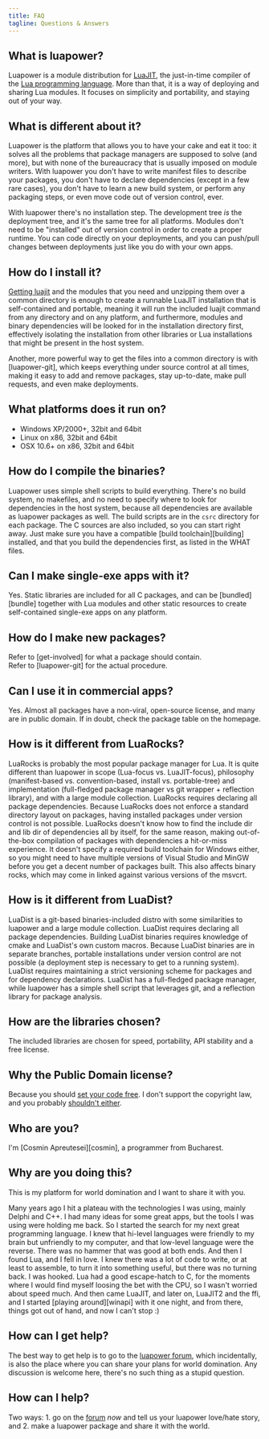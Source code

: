 ```yaml
---
title: FAQ
tagline: Questions & Answers
---
```


## What is luapower?

Luapower is a module distribution for [LuaJIT](http://luajit.org/luajit.html),
the just-in-time compiler of the [Lua programming language](http://lua.org/about.html).
More than that, it is a way of deploying and sharing Lua modules. It focuses
on simplicity and portability, and staying out of your way.

## What is different about it?

Luapower is the platform that allows you to have your cake and eat it too:
it solves all the problems that package managers are supposed to solve
(and more), but with none of the bureaucracy that is usually imposed
on module writers. With luapower you don't have to write manifest files to
describe your packages, you don't have to declare dependencies (except in a
few rare cases), you don't have to learn a new build system, or perform any
packaging steps, or even move code out of version control, ever.

With luapower there's no installation step. The development tree
_is_ the deployment tree, and it's the same tree for all platforms.
Modules don't need to be "installed" out of version control in order to
create a proper runtime. You can code directly on your deployments,
and you can push/pull changes between deployments just like you do with
your own apps.

## How do I install it?

[Getting luajit](/luajit/download) and the modules that you need and
unzipping them over a common directory is enough to create a runnable
LuaJIT installation that is self-contained and portable, meaning it will
run the included luajit command from any directory and on any platform,
and furthermore, modules and binary dependencies will be looked for in the
installation directory first, effectively isolating the installation from
other libraries or Lua installations that might be present in the host system.

Another, more powerful way to get the files into a common directory is with
[luapower-git], which keeps everything under source control at all times,
making it easy to add and remove packages, stay up-to-date, make pull
requests, and even make deployments.

## What platforms does it run on?

  * Windows XP/2000+, 32bit and 64bit
  * Linux on x86, 32bit and 64bit
  * OSX 10.6+ on x86, 32bit and 64bit

## How do I compile the binaries?

Luapower uses simple shell scripts to build everything. There's no build
system, no makefiles, and no need to specify where to look for dependencies
in the host system, because all dependencies are available as luapower
packages as well. The build scripts are in the `csrc` directory for each
package. The C sources are also included, so you can start right away.
Just make sure you have a compatible [build toolchain][building] installed,
and that you build the dependencies first, as listed in the WHAT files.

## Can I make single-exe apps with it?

Yes. Static libraries are included for all C packages, and can be
[bundled][bundle] together with Lua modules and other static resources
to create self-contained single-exe apps on any platform.

## How do I make new packages?

Refer to [get-involved] for what a package should contain.<br>
Refer to [luapower-git] for the actual procedure.

## Can I use it in commercial apps?

Yes. Almost all packages have a non-viral, open-source license, and many
are in public domain. If in doubt, check the package table on the homepage.

## How is it different from LuaRocks?

LuaRocks is probably the most popular package manager for Lua. It is quite
different than luapower in scope (Lua-focus vs. LuaJIT-focus), philosophy
(manifest-based vs. convention-based, install vs. portable-tree) and
implementation (full-fledged package manager vs git wrapper +
reflection library), and with a large module collection. LuaRocks
requires declaring all package dependencies. Because LuaRocks does not enforce
a standard directory layout on packages, having installed packages under
version control is not possible. LuaRocks doesn't know how to find the
include dir and lib dir of dependencies all by itself, for the same reason,
making out-of-the-box compilation of packages with dependencies a hit-or-miss
experience. It doesn't specify a required build toolchain for Windows either,
so you might need to have multiple versions of Visual Studio and MinGW before
you get a decent number of packages built. This also affects binary rocks,
which may come in linked against various versions of the msvcrt.

## How is it different from LuaDist?

LuaDist is a git-based binaries-included distro with some similarities
to luapower and a large module collection. LuaDist requires declaring
all package dependencies. Building LuaDist binaries requires knowledge of
cmake and LuaDist's own custom macros. Because LuaDist binaries are in
separate branches, portable installations under version control are not
possible (a deployment step is necessary to get to a running system). LuaDist
requires maintaining a strict versioning scheme for packages and for
dependency declarations. LuaDist has a full-fledged package manager, while
luapower has a simple shell script that leverages git, and a reflection
library for package analysis.

## How are the libraries chosen?

The included libraries are chosen for speed, portability, API stability
and a free license.

## Why the Public Domain license?

Because you should [set your code free](http://unlicense.org).
I don't support the copyright law, and you probably
[shouldn't either][against ip].

[against ip]:  http://www.stephankinsella.com/publications/#againstip

## Who are you?

I'm [Cosmin Apreutesei][cosmin], a programmer from Bucharest.

## Why are you doing this?

This is my platform for world domination and I want to share it with you.

Many years ago I hit a plateau with the technologies I was using, mainly
Delphi and C++. I had many ideas for some great apps, but the tools I was
using were holding me back. So I started the search for my next great
programming language. I knew that hi-level languages were friendly to my
brain but unfriendly to my computer, and that low-level language were
the reverse. There was no hammer that was good at both ends.
And then I found Lua, and I fell in love. I knew there was a lot of
code to write, or at least to assemble, to turn it into something useful, but
there was no turning back. I was hooked. Lua had a good escape-hatch to C,
for the moments where I would find myself loosing the bet with the CPU,
so I wasn't worried about speed much. And then came LuaJIT, and later on,
LuaJIT2 and the ffi, and I started [playing around][winapi] with it one
night, and from there, things got out of hand, and now I can't stop :)

## How can I get help?

The best way to get help is to go to the [luapower forum](http://luapower.org),
which incidentally, is also the place where you can share your plans for
world domination. Any discussion is welcome here, there's no such thing
as a stupid question.

## How can I help?

Two ways: 1. go on the [forum](http://luapower.org) _now_ and tell us your
luapower love/hate story, and 2. make a luapower package and share it with
the world.
